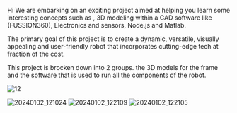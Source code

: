 Hi
We are embarking on an exciting project aimed at helping you learn some interesting 
concepts such as , 3D modeling within a CAD software like (FUSSION360), Electronics and sensors, Node.js and Matlab.

The primary goal of this project is to create a dynamic, versatile, visually appealing and user-friendly robot that incorporates cutting-edge tech at fraction of the cost.

This project is brocken down into 2 groups. the 3D models for the frame and the software that is used to run all the components of the robot.


![12](https://github.com/GEMINI64K/VEGA.one-ROBOT/assets/117120767/524c4e9c-7eff-4c01-9c75-e65058ed0baf)

![20240102_121024](https://github.com/GEMINI64K/VEGA.one-ROBOT/assets/117120767/436a74ba-1f0e-453a-8ac7-161cecde0c88)
![20240102_122109](https://github.com/GEMINI64K/VEGA.one-ROBOT/assets/117120767/d2181f57-0dac-4680-a116-9613b161b03c)
![20240102_122105](https://github.com/GEMINI64K/VEGA.one-ROBOT/assets/117120767/0afa85dd-2280-4704-8d1e-e0ad40cf9966)
